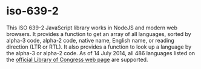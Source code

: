 # iso-639-2

This ISO 639-2 JavaScript library works in NodeJS and modern web browsers.  It provides a function to get an array of all languages, sorted by alpha-3 code, alpha-2 code, native name, English name, or reading direction (LTR or RTL).  It also provides a function to look up a language by the alpha-3 or alpha-2 code.  As of 14 July 2014, all 486 languages listed on the [official Library of Congress web page](http://www.loc.gov/standards/iso639-2/php/code_list.php) are supported.
